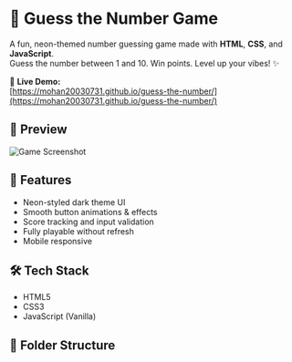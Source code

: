 # 🎯 Guess the Number Game

A fun, neon-themed number guessing game made with **HTML**, **CSS**, and **JavaScript**.  
Guess the number between 1 and 10. Win points. Level up your vibes! ✨

🔗 **Live Demo:**  
[https://mohan20030731.github.io/guess-the-number/](https://mohan20030731.github.io/guess-the-number/)

## 📸 Preview

![Game Screenshot](./screenshot.png)

## 🚀 Features

- Neon-styled dark theme UI
- Smooth button animations & effects
- Score tracking and input validation
- Fully playable without refresh
- Mobile responsive

## 🛠️ Tech Stack

- HTML5
- CSS3
- JavaScript (Vanilla)

## 📂 Folder Structure
